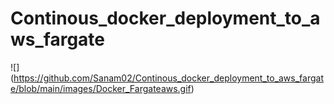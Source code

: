 # Continous_docker_deployment_to_aws_fargate
![] (https://github.com/Sanam02/Continous_docker_deployment_to_aws_fargate/blob/main/images/Docker_Fargateaws.gif)
